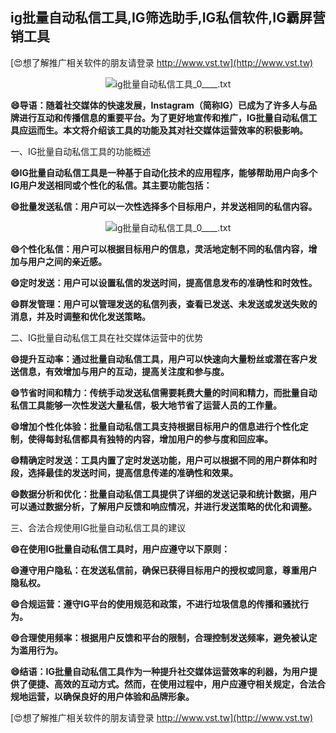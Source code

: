 ## **ig批量自动私信工具,IG筛选助手,IG私信软件,IG霸屏营销工具**

[😍想了解推广相关软件的朋友请登录 http://www.vst.tw](http://www.vst.tw)

 <center><img src="https://vst.tw/MP4/tuiguang/png/4.png" alt="ig批量自动私信工具_0____.txt"></center>

**😄导语：随着社交媒体的快速发展，Instagram（简称IG）已成为了许多人与品牌进行互动和传播信息的重要平台。为了更好地宣传和推广，IG批量自动私信工具应运而生。本文将介绍该工具的功能及其对社交媒体运营效率的积极影响。**

一、IG批量自动私信工具的功能概述

**😄IG批量自动私信工具是一种基于自动化技术的应用程序，能够帮助用户向多个IG用户发送相同或个性化的私信。其主要功能包括：**

**😄批量发送私信：用户可以一次性选择多个目标用户，并发送相同的私信内容。**

 <center><img src="https://vst.tw/MP4/tuiguang/png/6.png" alt="ig批量自动私信工具_0____.txt"></center>

**😄个性化私信：用户可以根据目标用户的信息，灵活地定制不同的私信内容，增加与用户之间的亲近感。**

**😄定时发送：用户可以设置私信的发送时间，提高信息发布的准确性和时效性。**

**😄群发管理：用户可以管理发送的私信列表，查看已发送、未发送或发送失败的消息，并及时调整和优化发送策略。**

二、IG批量自动私信工具在社交媒体运营中的优势

**😄提升互动率：通过批量自动私信工具，用户可以快速向大量粉丝或潜在客户发送信息，有效增加与用户的互动，提高关注度和参与度。**

**😄节省时间和精力：传统手动发送私信需要耗费大量的时间和精力，而批量自动私信工具能够一次性发送大量私信，极大地节省了运营人员的工作量。**

**😄增加个性化体验：批量自动私信工具支持根据目标用户的信息进行个性化定制，使得每封私信都具有独特的内容，增加用户的参与度和回应率。**

**😄精确定时发送：工具内置了定时发送功能，用户可以根据不同的用户群体和时段，选择最佳的发送时间，提高信息传递的准确性和效果。**

**😄数据分析和优化：批量自动私信工具提供了详细的发送记录和统计数据，用户可以通过数据分析，了解用户反馈和响应情况，并进行发送策略的优化和调整。**

三、合法合规使用IG批量自动私信工具的建议

**😄在使用IG批量自动私信工具时，用户应遵守以下原则：**

**😄遵守用户隐私：在发送私信前，确保已获得目标用户的授权或同意，尊重用户隐私权。**

**😄合规运营：遵守IG平台的使用规范和政策，不进行垃圾信息的传播和骚扰行为。**

**😄合理使用频率：根据用户反馈和平台的限制，合理控制发送频率，避免被认定为滥用行为。**

**😄结语：IG批量自动私信工具作为一种提升社交媒体运营效率的利器，为用户提供了便捷、高效的互动方式。然而，在使用过程中，用户应遵守相关规定，合法合规地运营，以确保良好的用户体验和品牌形象。**

[😍想了解推广相关软件的朋友请登录 http://www.vst.tw](http://www.vst.tw)



